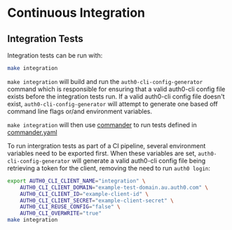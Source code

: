 # Continuous Integration

## Integration Tests

Integration tests can be run with:
```bash
make integration
```

`make integration` will build and run the `auth0-cli-config-generator` command which is responsible for ensuring that a valid auth0-cli config file exists before the integration tests run. If a valid auth0-cli config file doesn't exist, `auth0-cli-config-generator` will attempt to generate one based off command line flags or/and environment variables.

`make integration` will then use [commander](https://github.com/commander-cli/commander) to run tests defined in [commander.yaml](./commander.yaml)

To run intergration tests as part of a CI pipeline, several environment variables need to be exported first. When these variables are set, `auth0-cli-config-generator` will generate a valid auth0-cli config file being retrieving a token for the client, removing the need to run `auth0 login`:
```bash
export AUTH0_CLI_CLIENT_NAME="integration" \
    AUTH0_CLI_CLIENT_DOMAIN="example-test-domain.au.auth0.com" \
    AUTH0_CLI_CLIENT_ID="example-client-id" \
    AUTH0_CLI_CLIENT_SECRET="example-client-secret" \
    AUTH0_CLI_REUSE_CONFIG="false" \
    AUTH0_CLI_OVERWRITE="true"
make integration
```
